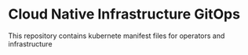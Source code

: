 # Cloud Native Infrastructure GitOps

This repository contains kubernete manifest files for operators and infrastructure